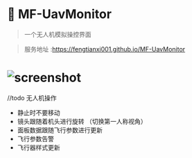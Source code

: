# 🍪 MF-UavMonitor

> 一个无人机模拟操控界面

> 服务地址 :https://fengtianxi001.github.io/MF-UavMonitor

<h1>
  <img src="https://github.com/fengtianxi001/MF-UavMonitor/blob/master/screenshots/screenshot01.png?raw=true" title="screenshot">
</h1>

//todo 无人机操作

- 静止时不要移动
- 镜头跟随着机头进行旋转 （切换第一人称视角）
- 面板数据跟随飞行参数进行更新
- 飞行参数告警
- 飞行器样式更新
